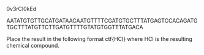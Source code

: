 0v3rCl0kEd

AATATGTGTTGCATGATAACAATGTTTTCGATGTGCTTTATGAGTCCACAGATGTGCTTTATGTTCTTGATGTTTTGTATGTGGTTTATGACA

Place the result in the following format ctf{HCl} where HCl is the resulting chemical compound.
